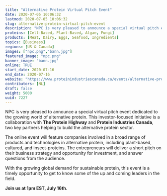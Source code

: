 ```yaml
---
title: "Alternative Protein Virtual Pitch Event"
date: 2020-07-05 10:06:32
lastmod: 2020-07-05 10:06:32
slug: alternative-protein-virtual-pitch-event
description: "NPC is very pleased to announce a special virtual pitch event dedicated to the growing world of alternative protein. This investor-focused initiative is a collaboration with The Protein Highway and Protein Industries Canada, two key partners helping to build the alternative protein sector."
proteins: [Cell-Based, Plant-Based, Algae, Fungi]
products: [Meat, Dairy, Eggs, Seafood, Ingredients]
topics: [Business]
regions: [US & Canada]
images: ["npc.png","bann.jpg"]
featured_image: "npc.png"
banner_image: "bann.jpg"
online: TRUE
start_date: 2020-07-16
end_date: 2020-07-16
website: "https://www.proteinindustriescanada.ca/events/alternative-protein-virtual-pitch-event-presented-by-npc"
contributors: [NL]
draft: false
weight: 5000
uuid: 7227
---
```

NPC is very pleased to announce a special virtual pitch event dedicated
to the growing world of alternative protein. This investor-focused
initiative is a collaboration with **The Protein Highway** and **Protein
Industries Canada**, two key partners helping to build the alternative
protein sector.

The online event will feature companies involved in a broad range of
products and technologies in alternative protein, including plant-based,
cultured, and insect-proteins. The entrepreneurs will deliver a short
pitch on their business strategy and opportunity for investment, and
answer questions from the audience.

With the growing global demand for sustainable protein, this event is a
timely opportunity to get to know some of the up and coming leaders in
the field.

**Join us at 1pm EST, July 16th.**
